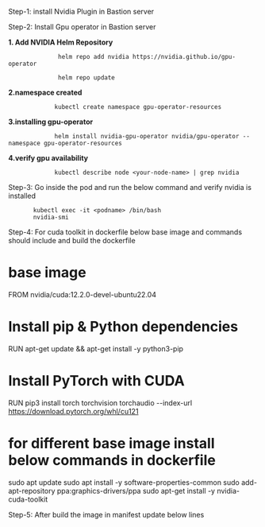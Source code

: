 Step-1: install Nvidia Plugin in Bastion server

Step-2: Install Gpu operator in Bastion server

  **1. Add NVIDIA Helm Repository**

                  helm repo add nvidia https://nvidia.github.io/gpu-operator
        
                  helm repo update

  **2.namespace created**

                 kubectl create namespace gpu-operator-resources

  **3.installing gpu-operator**

                 helm install nvidia-gpu-operator nvidia/gpu-operator --namespace gpu-operator-resources

  **4.verify gpu availability**

                 kubectl describe node <your-node-name> | grep nvidia

Step-3: Go inside the pod and run the below command and verify nvidia is installed

           kubectl exec -it <podname> /bin/bash
           nvidia-smi

Step-4: For cuda toolkit in dockerfile below base image and commands should include and build the dockerfile

# base image
FROM nvidia/cuda:12.2.0-devel-ubuntu22.04
# Install pip & Python dependencies
RUN apt-get update && apt-get install -y python3-pip
# Install PyTorch with CUDA
RUN pip3 install torch torchvision torchaudio --index-url https://download.pytorch.org/whl/cu121

# for different base image install below commands in dockerfile
sudo apt update
sudo apt install -y software-properties-common
sudo add-apt-repository ppa:graphics-drivers/ppa
sudo apt-get install -y nvidia-cuda-toolkit

Step-5: After build the image in manifest update below lines




